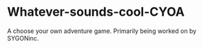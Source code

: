 # Whatever-sounds-cool-CYOA
A choose your own adventure game. Primarily being worked on by SYGONinc.
